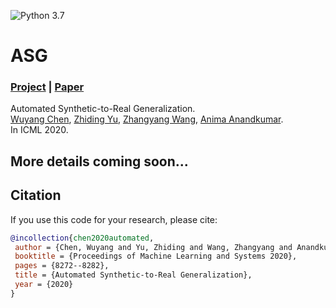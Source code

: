 ![Python 3.7](https://img.shields.io/badge/python-3.7-green.svg)
 
# ASG
 
### [Project](https://) | [Paper](https://arxiv.org/abs/2007.06965)
 
Automated Synthetic-to-Real Generalization.<br>
[Wuyang Chen](https://chenwydj.github.io/),  [Zhiding Yu](https://chrisding.github.io/), [Zhangyang Wang](https://www.atlaswang.com/), [Anima Anandkumar](http://tensorlab.cms.caltech.edu/users/anima/).<br>
In ICML 2020.
 
## More details coming soon...
 
## Citation
 
If you use this code for your research, please cite:
 
```BibTeX
@incollection{chen2020automated,
 author = {Chen, Wuyang and Yu, Zhiding and Wang, Zhangyang and Anandkumar, Anima},
 booktitle = {Proceedings of Machine Learning and Systems 2020},
 pages = {8272--8282},
 title = {Automated Synthetic-to-Real Generalization},
 year = {2020}
}
```
